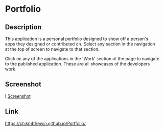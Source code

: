 # Portfolio

## Description
This application is a personal portfolio designed to show off a person's apps they designed or contributed on. Select any section in the navigation at the top of screen to navigate to that section.

Click on any of the applications in the 'Work' section of the page to navigate to the published application. These are all showcases of the developers work.

## Screenshot

! [Screenshot](./asstets/images/Screenshot%20(6).png)

## Link

https://chikn4thewin.github.io/Portfolio/